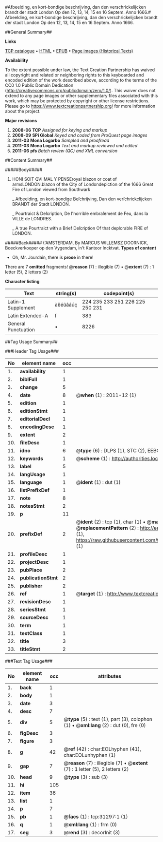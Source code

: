 #Afbeelding, en kort-bondige beschrijving, dan den verschrickelijcken brandt der stadt London Op den 12, 13, 14, 15 en 16 Septem. Anno 1666.#
Afbeelding, en kort-bondige beschrijving, dan den verschrickelijcken brandt der stadt London Op den 12, 13, 14, 15 en 16 Septem. Anno 1666.

##General Summary##

**Links**

[TCP catalogue](http://www.ota.ox.ac.uk/tcp/)  • 
[HTML](http://tei.it.ox.ac.uk/tcp/Texts-HTML/free/A26/A26540.html)  • 
[EPUB](http://tei.it.ox.ac.uk/tcp/Texts-EPUB/free/A26/A26540.epub) • 
[Page images (Historical Texts)](https://historicaltexts.jisc.ac.uk/eebo-99826887e)

**Availability**

To the extent possible under law, the Text Creation Partnership has waived all copyright and related or neighboring rights to this keyboarded and encoded edition of the work described above, according to the terms of the CC0 1.0 Public Domain Dedication (http://creativecommons.org/publicdomain/zero/1.0/). This waiver does not extend to any page images or other supplementary files associated with this work, which may be protected by copyright or other license restrictions. Please go to https://www.textcreationpartnership.org/ for more information about the project.

**Major revisions**

1. __2008-06__ __TCP__ *Assigned for keying and markup*
1. __2008-09__ __SPi Global__ *Keyed and coded from ProQuest page images*
1. __2011-03__ __Mona Logarbo__ *Sampled and proofread*
1. __2011-03__ __Mona Logarbo__ *Text and markup reviewed and edited*
1. __2011-06__ __pfs__ *Batch review (QC) and XML conversion*

##Content Summary##

#####Body#####

1. HONI SOIT QVI MAL Y PENSEroyal blazon or coat of armsLONDON.blazon of the City of Londondepiction of the 1666 Great Fire of London viewed from Southwark

    _ Afbeelding, en kort-bondige Beſchrijving, Dan den verſchrickclijcken BRANDT der Stadt LONDON.

    _ Pourtraict & Deſcription, De l'horrible embraſement de Feu, dans la VILLE de LONDRES.

    _ A true Pourtraict with a Brief Deſcription Of that deplorable FIRE of LONDON.

#####Back#####
t'AMSTERDAM, By MARCUS WILLEMSZ DOORNICK, Boeckverkooper op den Vygendam, in't Kantoor Incktvat.
**Types of content**

  * Oh, Mr. Jourdain, there is **prose** in there!

There are 7 **omitted** fragments! 
 @__reason__ (7) : illegible (7)  •  @__extent__ (7) : 1 letter (5), 2 letters (2)

**Character listing**


|Text|string(s)|codepoint(s)|
|---|---|---|
|Latin-1 Supplement|àëéûâáúç|224 235 233 251 226 225 250 231|
|Latin Extended-A|ſ|383|
|General Punctuation|•|8226|

##Tag Usage Summary##

###Header Tag Usage###

|No|element name|occ|attributes|
|---|---|---|---|
|1.|__availability__|1||
|2.|__biblFull__|1||
|3.|__change__|5||
|4.|__date__|8| @__when__ (1) : 2011-12 (1)|
|5.|__edition__|1||
|6.|__editionStmt__|1||
|7.|__editorialDecl__|1||
|8.|__encodingDesc__|1||
|9.|__extent__|2||
|10.|__fileDesc__|1||
|11.|__idno__|6| @__type__ (6) : DLPS (1), STC (2), EEBO-CITATION (1), PROQUEST (1), VID (1)|
|12.|__keywords__|1| @__scheme__ (1) : http://authorities.loc.gov/ (1)|
|13.|__label__|5||
|14.|__langUsage__|1||
|15.|__language__|1| @__ident__ (1) : dut (1)|
|16.|__listPrefixDef__|1||
|17.|__note__|8||
|18.|__notesStmt__|2||
|19.|__p__|11||
|20.|__prefixDef__|2| @__ident__ (2) : tcp (1), char (1)  •  @__matchPattern__ (2) : ([0-9\-]+):([0-9IVX]+) (1), (.+) (1)  •  @__replacementPattern__ (2) : http://eebo.chadwyck.com/downloadtiff?vid=$1&page=$2 (1), https://raw.githubusercontent.com/textcreationpartnership/Texts/master/tcpchars.xml#$1 (1)|
|21.|__profileDesc__|1||
|22.|__projectDesc__|1||
|23.|__pubPlace__|2||
|24.|__publicationStmt__|2||
|25.|__publisher__|2||
|26.|__ref__|1| @__target__ (1) : http://www.textcreationpartnership.org/docs/. (1)|
|27.|__revisionDesc__|1||
|28.|__seriesStmt__|1||
|29.|__sourceDesc__|1||
|30.|__term__|1||
|31.|__textClass__|1||
|32.|__title__|3||
|33.|__titleStmt__|2||


###Text Tag Usage###

|No|element name|occ|attributes|
|---|---|---|---|
|1.|__back__|1||
|2.|__body__|1||
|3.|__date__|3||
|4.|__desc__|7||
|5.|__div__|5| @__type__ (5) : text (1), part (3), colophon (1)  •  @__xml:lang__ (2) : dut (0), fre (0)|
|6.|__figDesc__|3||
|7.|__figure__|3||
|8.|__g__|42| @__ref__ (42) : char:EOLhyphen (41), char:EOLunhyphen (1)|
|9.|__gap__|7| @__reason__ (7) : illegible (7)  •  @__extent__ (7) : 1 letter (5), 2 letters (2)|
|10.|__head__|9| @__type__ (3) : sub (3)|
|11.|__hi__|105||
|12.|__item__|36||
|13.|__list__|1||
|14.|__p__|7||
|15.|__pb__|1| @__facs__ (1) : tcp:31297:1 (1)|
|16.|__q__|1| @__xml:lang__ (1) : frm (0)|
|17.|__seg__|3| @__rend__ (3) : decorInit (3)|
